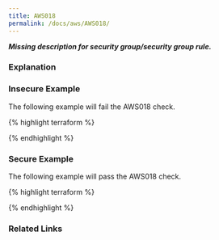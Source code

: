 ```yaml
---
title: AWS018
permalink: /docs/aws/AWS018/
---
```


***Missing description for security group/security group rule.***

### Explanation






### Insecure Example

The following example will fail the AWS018 check.

{% highlight terraform %}



{% endhighlight %}



### Secure Example

The following example will pass the AWS018 check.

{% highlight terraform %}



{% endhighlight %}


### Related Links


